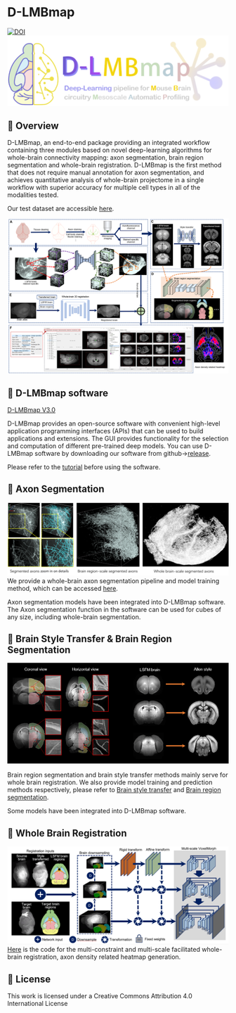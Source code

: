 # D-LMBmap
[![DOI](https://zenodo.org/badge/DOI/10.21203/rs.3.rs-2188055/v1.svg)](https://doi.org/10.21203/rs.3.rs-2188055/v1)
![logo](./D-LMBmap.png)
## 🗼 Overview

D-LMBmap, an end-to-end package providing an integrated workflow containing three modules based on novel deep-learning algorithms for whole-brain connectivity mapping: axon segmentation, brain region segmentation and whole-brain registration. D-LMBmap is the first method that does not require manual annotation for axon segmentation, and achieves quantitative analysis of whole-brain projectome in a single workflow with superior accuracy for multiple cell types in all of the modalities tested.

Our test dataset are accessible [here](https://drive.google.com/drive/folders/1wQ-gvxpLPXUk6D-2jdbttq_lOw1nzBzz?usp=share_link).


![pipeline](./pipeline.png)
## 🌟 D-LMBmap software

[D-LMBmap V3.0](https://github.com/lmbneuron/D-LMBmap/releases)

D-LMBmap provides an open-source software with convenient high-level application programming interfaces (APIs) that can be used to build applications and extensions. The GUI provides functionality for the selection and computation of different pre-trained deep models. 
You can use D-LMBmap software by downloading our software from github->[release](https://github.com/lmbneuron/D-LMBmap/releases).

Please refer to the [tutorial](https://github.com/lmbneuron/D-LMBmap/tree/main/tutorial) before using the software. 

## 🌟 Axon Segmentation
![Axon segmentation](https://github.com/lmbneuron/D-LMBmap/blob/main/Axon%20Segmentation/Data%20Preparation%20and%20Axon%20Segmentation/data/axon%20segmentation.png)
We provide a whole-brain axon segmentation pipeline and model training method, which can be accessed [here](https://github.com/lmbneuron/D-LMBmap/tree/main/Axon%20Segmentation).

Axon segmentation models have been integrated into D-LMBmap software. The Axon segmentation function in the software can be used for cubes of any size, including whole-brain segmentation.

## 🌟 Brain Style Transfer & Brain Region Segmentation

![Brain region segmentation and Brain style Transfer](https://github.com/lmbneuron/D-LMBmap/blob/main/Brain%20Region%20Segmentation/Brain%20region%20segmentation%20and%20brain%20style%20transfer.png)

Brain region segmentation and brain style transfer methods mainly serve for whole brain registration. We also provide model training and prediction methods respectively, please refer to [Brain style transfer](https://github.com/lmbneuron/D-LMBmap/tree/main/Brain%20Style%20Transfer) and [Brain region segmentation](https://github.com/lmbneuron/D-LMBmap/tree/main/Brain%20Region%20Segmentation).

Some models have been integrated into D-LMBmap software.

## 🌟 Whole Brain Registration
![Architecture](https://github.com/lmbneuron/D-LMBmap/blob/main/Whole%20Brain%20Registration/imgs/architecture.png)
[Here](https://github.com/lmbneuron/D-LMBmap/tree/main/Whole%20Brain%20Registration) is the code for the multi-constraint and multi-scale facilitated whole-brain registration, axon density related heatmap generation.

## 🎫 License

This work is licensed under a Creative Commons Attribution 4.0 International License
